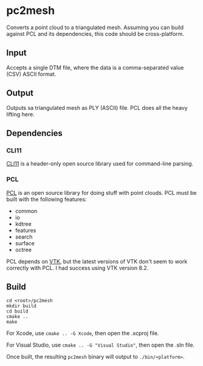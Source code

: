 # pc2mesh
Converts a point cloud to a triangulated mesh. Assuming you can build against PCL and its dependencies, this code should be cross-platform.

## Input
Accepts a single DTM file, where the data is a comma-separated value (CSV) ASCII format.

## Output
Outputs sa triangulated mesh as PLY (ASCII) file. PCL does all the heavy lifting here.

## Dependencies
### CLI11
[CLI11](https://github.com/CLIUtils/CLI11) is a header-only open source library used for command-line parsing.

### PCL
[PCL](https://github.com/PointCloudLibrary/pcl) is an open source library for doing stuff with point clouds. PCL must be built with the following features:
 - common
 - io
 - kdtree
 - features
 - search 
 - surface
 - octree

PCL depends on [VTK](https://github.com/Kitware/VTK), but the latest versions of VTK don't seem to work correctly with PCL. I had success using VTK version 8.2.

## Build
```
cd <root>/pc2mesh
mkdir build
cd build
cmake ..
make
```
For Xcode, use `cmake .. -G Xcode`, then open the .xcproj file.

For Visual Studio, use `cmake .. -G "Visual Studio"`, then open the .sln file.

Once built, the resulting `pc2mesh` binary will output to `./bin/<platform>`.